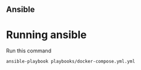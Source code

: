 ## Ansible

# Running ansible

Run this command
```bash
ansible-playbook playbooks/docker-compose.yml.yml
```
